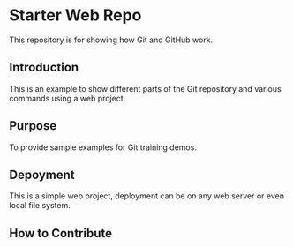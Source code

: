 # Starter Web Repo

This repository is for showing how Git and GitHub work.

## Introduction

This is an example to show different parts of the Git repository and various commands using a web project.

## Purpose

To provide sample examples for Git training demos.

## Depoyment

This is a simple web project, deployment can be on any web server or even local file system.

## How to Contribute
